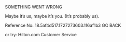 SOMETHING WENT WRONG

Maybe it’s us, maybe it’s you.
(It’s probably us).

Reference No. 18.5af4d517.1727273603.116af1b3
GO BACK

or try:
Hilton.com Customer Service